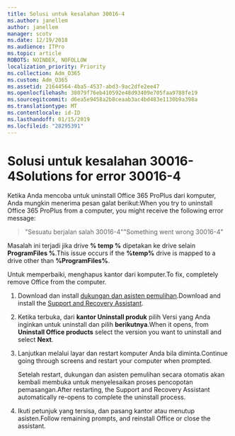 ```yaml
---
title: Solusi untuk kesalahan 30016-4
ms.author: janellem
author: janellem
manager: scotv
ms.date: 12/19/2018
ms.audience: ITPro
ms.topic: article
ROBOTS: NOINDEX, NOFOLLOW
localization_priority: Priority
ms.collection: Adm_O365
ms.custom: Adm_O365
ms.assetid: 21644564-4ba5-4537-abd3-9ac2dfe2ee47
ms.openlocfilehash: 38079f76eb410592e48d93409e705faa9788fe19
ms.sourcegitcommit: d6ea5e9458a2b8ceaab3ac4bd483e1130b9a398a
ms.translationtype: MT
ms.contentlocale: id-ID
ms.lasthandoff: 01/15/2019
ms.locfileid: "28295391"
---
```

# <a name="solutions-for-error-30016-4"></a><span data-ttu-id="10cb4-102">Solusi untuk kesalahan 30016-4</span><span class="sxs-lookup"><span data-stu-id="10cb4-102">Solutions for error 30016-4</span></span>

<span data-ttu-id="10cb4-103">Ketika Anda mencoba untuk uninstall Office 365 ProPlus dari komputer, Anda mungkin menerima pesan galat berikut:</span><span class="sxs-lookup"><span data-stu-id="10cb4-103">When you try to uninstall Office 365 ProPlus from a computer, you might receive the following error message:</span></span>
  
> <span data-ttu-id="10cb4-104">"Sesuatu berjalan salah 30016-4"</span><span class="sxs-lookup"><span data-stu-id="10cb4-104">"Something went wrong 30016-4"</span></span>
    
<span data-ttu-id="10cb4-105">Masalah ini terjadi jika drive **% temp %** dipetakan ke drive selain **ProgramFiles %**.</span><span class="sxs-lookup"><span data-stu-id="10cb4-105">This issue occurs if the **%temp%** drive is mapped to a drive other than **%ProgramFiles%**.</span></span> 
  
<span data-ttu-id="10cb4-106">Untuk memperbaiki, menghapus kantor dari komputer.</span><span class="sxs-lookup"><span data-stu-id="10cb4-106">To fix, completely remove Office from the computer.</span></span>
  
1. <span data-ttu-id="10cb4-107">Download dan install [dukungan dan asisten pemulihan](https://aka.ms/SARA-OfficeUninstall-Alchemy).</span><span class="sxs-lookup"><span data-stu-id="10cb4-107">Download and install the [Support and Recovery Assistant](https://aka.ms/SARA-OfficeUninstall-Alchemy).</span></span>
    
2. <span data-ttu-id="10cb4-108">Ketika terbuka, dari **kantor Uninstall produk** pilih Versi yang Anda inginkan untuk uninstall dan pilih **berikutnya**.</span><span class="sxs-lookup"><span data-stu-id="10cb4-108">When it opens, from **Uninstall Office products** select the version you want to uninstall and select **Next**.</span></span> 
    
3. <span data-ttu-id="10cb4-109">Lanjutkan melalui layar dan restart komputer Anda bila diminta.</span><span class="sxs-lookup"><span data-stu-id="10cb4-109">Continue going through screens and restart your computer when prompted.</span></span>
    
    <span data-ttu-id="10cb4-110">Setelah restart, dukungan dan asisten pemulihan secara otomatis akan kembali membuka untuk menyelesaikan proses pencopotan pemasangan.</span><span class="sxs-lookup"><span data-stu-id="10cb4-110">After restarting, the Support and Recovery Assistant automatically re-opens to complete the uninstall process.</span></span>
    
4. <span data-ttu-id="10cb4-111">Ikuti petunjuk yang tersisa, dan pasang kantor atau menutup asisten.</span><span class="sxs-lookup"><span data-stu-id="10cb4-111">Follow remaining prompts, and reinstall Office or close the assistant.</span></span>
    

